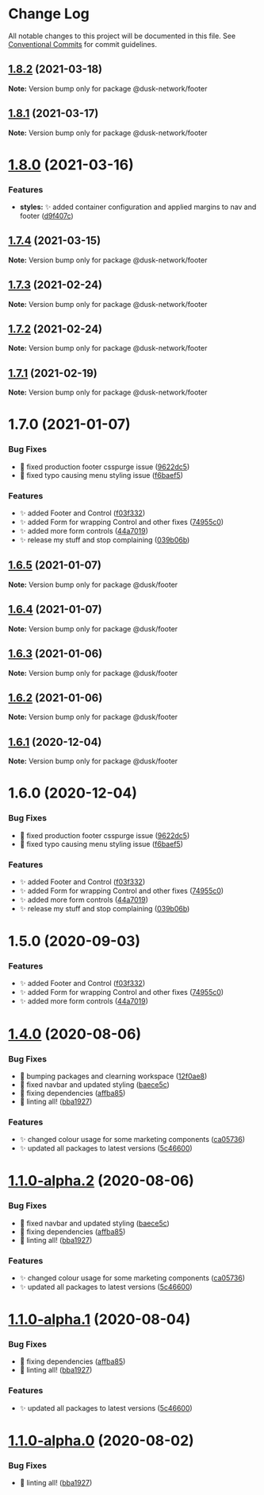 # Change Log

All notable changes to this project will be documented in this file.
See [Conventional Commits](https://conventionalcommits.org) for commit guidelines.

## [1.8.2](https://github.com/dusk-network/dusk-ui-kit/compare/@dusk-network/footer@1.8.1...@dusk-network/footer@1.8.2) (2021-03-18)

**Note:** Version bump only for package @dusk-network/footer





## [1.8.1](https://github.com/dusk-network/dusk-ui-kit/compare/@dusk-network/footer@1.8.0...@dusk-network/footer@1.8.1) (2021-03-17)

**Note:** Version bump only for package @dusk-network/footer





# [1.8.0](https://github.com/dusk-network/dusk-ui-kit/compare/@dusk-network/footer@1.7.4...@dusk-network/footer@1.8.0) (2021-03-16)


### Features

* **styles:** ✨ added container configuration and applied margins to nav and footer ([d9f407c](https://github.com/dusk-network/dusk-ui-kit/commit/d9f407cdb931101961f436681c426fd138434dd0))





## [1.7.4](https://github.com/dusk-network/dusk-ui-kit/compare/@dusk-network/footer@1.7.3...@dusk-network/footer@1.7.4) (2021-03-15)

**Note:** Version bump only for package @dusk-network/footer





## [1.7.3](https://github.com/dusk-network/dusk-ui-kit/compare/@dusk-network/footer@1.7.2...@dusk-network/footer@1.7.3) (2021-02-24)

**Note:** Version bump only for package @dusk-network/footer





## [1.7.2](https://github.com/dusk-network/dusk-ui-kit/compare/@dusk-network/footer@1.7.1...@dusk-network/footer@1.7.2) (2021-02-24)

**Note:** Version bump only for package @dusk-network/footer





## [1.7.1](https://github.com/dusk-network/dusk-ui-kit/compare/@dusk-network/footer@1.7.0...@dusk-network/footer@1.7.1) (2021-02-19)

**Note:** Version bump only for package @dusk-network/footer





# 1.7.0 (2021-01-07)


### Bug Fixes

* 🐛 fixed production footer csspurge issue ([9622dc5](https://github.com/dusk-network/dusk-ui-kit/commit/9622dc5bbb2764bbd4b9ce25e8611833966bd948))
* 🐛 fixed typo causing menu styling issue ([f6baef5](https://github.com/dusk-network/dusk-ui-kit/commit/f6baef50e583a857611c1622d401660041c2165b))


### Features

* ✨ added Footer and Control ([f03f332](https://github.com/dusk-network/dusk-ui-kit/commit/f03f33243ed76ba01d0fd45c4ccb283a218368cb))
* ✨ added Form for wrapping Control and other fixes ([74955c0](https://github.com/dusk-network/dusk-ui-kit/commit/74955c0f77481f3e69619da76a0fa4a0975b17ac))
* ✨ added more form controls ([44a7019](https://github.com/dusk-network/dusk-ui-kit/commit/44a7019f4059b75c2d3f99f49cadd06665f94ae0))
* ✨ release my stuff and stop complaining ([039b06b](https://github.com/dusk-network/dusk-ui-kit/commit/039b06beb528e36ade5950dc69dfc0b69e14a69c))





## [1.6.5](https://github.com/dusk-network/dusk-ui-kit/compare/@dusk/footer@1.6.4...@dusk/footer@1.6.5) (2021-01-07)

**Note:** Version bump only for package @dusk/footer





## [1.6.4](https://github.com/dusk-network/dusk-ui-kit/compare/@dusk/footer@1.6.3...@dusk/footer@1.6.4) (2021-01-07)

**Note:** Version bump only for package @dusk/footer





## [1.6.3](https://github.com/dusk-network/dusk-ui-kit/compare/@dusk/footer@1.6.2...@dusk/footer@1.6.3) (2021-01-06)

**Note:** Version bump only for package @dusk/footer





## [1.6.2](https://github.com/dusk-network/dusk-ui-kit/compare/@dusk/footer@1.6.1...@dusk/footer@1.6.2) (2021-01-06)

**Note:** Version bump only for package @dusk/footer





## [1.6.1](https://github.com/dusk-network/dusk-ui-kit/compare/@dusk/footer@1.6.0...@dusk/footer@1.6.1) (2020-12-04)

**Note:** Version bump only for package @dusk/footer





# 1.6.0 (2020-12-04)


### Bug Fixes

* 🐛 fixed production footer csspurge issue ([9622dc5](https://github.com/dusk-network/dusk-ui-kit/commit/9622dc5bbb2764bbd4b9ce25e8611833966bd948))
* 🐛 fixed typo causing menu styling issue ([f6baef5](https://github.com/dusk-network/dusk-ui-kit/commit/f6baef50e583a857611c1622d401660041c2165b))


### Features

* ✨ added Footer and Control ([f03f332](https://github.com/dusk-network/dusk-ui-kit/commit/f03f33243ed76ba01d0fd45c4ccb283a218368cb))
* ✨ added Form for wrapping Control and other fixes ([74955c0](https://github.com/dusk-network/dusk-ui-kit/commit/74955c0f77481f3e69619da76a0fa4a0975b17ac))
* ✨ added more form controls ([44a7019](https://github.com/dusk-network/dusk-ui-kit/commit/44a7019f4059b75c2d3f99f49cadd06665f94ae0))
* ✨ release my stuff and stop complaining ([039b06b](https://github.com/dusk-network/dusk-ui-kit/commit/039b06beb528e36ade5950dc69dfc0b69e14a69c))





# 1.5.0 (2020-09-03)


### Features

* ✨ added Footer and Control ([f03f332](https://github.com/dusk-network/dusk-ui-kit/commit/f03f33243ed76ba01d0fd45c4ccb283a218368cb))
* ✨ added Form for wrapping Control and other fixes ([74955c0](https://github.com/dusk-network/dusk-ui-kit/commit/74955c0f77481f3e69619da76a0fa4a0975b17ac))
* ✨ added more form controls ([44a7019](https://github.com/dusk-network/dusk-ui-kit/commit/44a7019f4059b75c2d3f99f49cadd06665f94ae0))





# [1.4.0](https://github.com/dusk-network/dusk-ui-kit/compare/v1.0.0...v1.4.0) (2020-08-06)

### Bug Fixes

- 🐛 bumping packages and clearning workspace ([12f0ae8](https://github.com/dusk-network/dusk-ui-kit/commit/12f0ae8749d33e811669588fb6d922b7462d537d))
- 🐛 fixed navbar and updated styling ([baece5c](https://github.com/dusk-network/dusk-ui-kit/commit/baece5cef4e1071d970010cd5a5a6350a78d51bb))
- 🐛 fixing dependencies ([affba85](https://github.com/dusk-network/dusk-ui-kit/commit/affba85dc62420df1671a62609a594f9bf8da62b))
- 🐛 linting all! ([bba1927](https://github.com/dusk-network/dusk-ui-kit/commit/bba19274916dfc783f787cb098e8ff33fdb4c7a9))

### Features

- ✨ changed colour usage for some marketing components ([ca05736](https://github.com/dusk-network/dusk-ui-kit/commit/ca05736d2080d1b266a20a80d247bf443780aafd))
- ✨ updated all packages to latest versions ([5c46600](https://github.com/dusk-network/dusk-ui-kit/commit/5c46600d34dc582bccf5b1dc075cf38a156f37e2))

# [1.1.0-alpha.2](https://github.com/dusk-network/dusk-ui-kit/compare/v1.0.0...v1.1.0-alpha.2) (2020-08-06)

### Bug Fixes

- 🐛 fixed navbar and updated styling ([baece5c](https://github.com/dusk-network/dusk-ui-kit/commit/baece5cef4e1071d970010cd5a5a6350a78d51bb))
- 🐛 fixing dependencies ([affba85](https://github.com/dusk-network/dusk-ui-kit/commit/affba85dc62420df1671a62609a594f9bf8da62b))
- 🐛 linting all! ([bba1927](https://github.com/dusk-network/dusk-ui-kit/commit/bba19274916dfc783f787cb098e8ff33fdb4c7a9))

### Features

- ✨ changed colour usage for some marketing components ([ca05736](https://github.com/dusk-network/dusk-ui-kit/commit/ca05736d2080d1b266a20a80d247bf443780aafd))
- ✨ updated all packages to latest versions ([5c46600](https://github.com/dusk-network/dusk-ui-kit/commit/5c46600d34dc582bccf5b1dc075cf38a156f37e2))

# [1.1.0-alpha.1](https://github.com/dusk-network/dusk-ui-kit/compare/v1.0.0...v1.1.0-alpha.1) (2020-08-04)

### Bug Fixes

- 🐛 fixing dependencies ([affba85](https://github.com/dusk-network/dusk-ui-kit/commit/affba85dc62420df1671a62609a594f9bf8da62b))
- 🐛 linting all! ([bba1927](https://github.com/dusk-network/dusk-ui-kit/commit/bba19274916dfc783f787cb098e8ff33fdb4c7a9))

### Features

- ✨ updated all packages to latest versions ([5c46600](https://github.com/dusk-network/dusk-ui-kit/commit/5c46600d34dc582bccf5b1dc075cf38a156f37e2))

# [1.1.0-alpha.0](https://github.com/dusk-network/dusk-ui-kit/compare/v1.0.0...v1.1.0-alpha.0) (2020-08-02)

### Bug Fixes

- 🐛 linting all! ([bba1927](https://github.com/dusk-network/dusk-ui-kit/commit/bba19274916dfc783f787cb098e8ff33fdb4c7a9))
